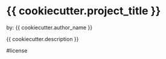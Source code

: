 # {{ cookiecutter.project_title }}

by: {{ cookiecutter.author_name }}

{{ cookiecutter.description }}

#license
